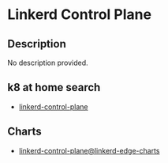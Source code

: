 # Linkerd Control Plane

## Description

No description provided.

## k8 at home search

- [linkerd-control-plane](https://nanne.dev/k8s-at-home-search/#/linkerd-control-plane)

## Charts

- [linkerd-control-plane@linkerd-edge-charts](https://helm.linkerd.io/edge/)
